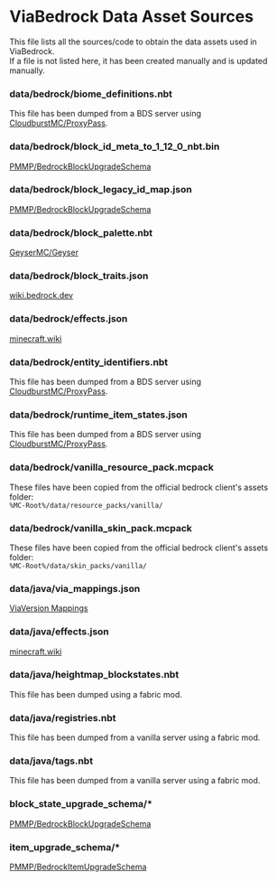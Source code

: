# ViaBedrock Data Asset Sources

This file lists all the sources/code to obtain the data assets used in ViaBedrock.  
If a file is not listed here, it has been created manually and is updated manually.

### data/bedrock/biome_definitions.nbt
This file has been dumped from a BDS server using [CloudburstMC/ProxyPass](https://github.com/CloudburstMC/ProxyPass).

### data/bedrock/block_id_meta_to_1_12_0_nbt.bin
[PMMP/BedrockBlockUpgradeSchema](https://github.com/pmmp/BedrockBlockUpgradeSchema/blob/8b72c47109e174ac7f17c3ac546748f8e49a5fdf/id_meta_to_nbt/1.12.0.bin)

### data/bedrock/block_legacy_id_map.json
[PMMP/BedrockBlockUpgradeSchema](https://github.com/pmmp/BedrockBlockUpgradeSchema/blob/79bb3ad542ef19e828fdf1fa6adc54f1fa4b3bb5/block_legacy_id_map.json)

### data/bedrock/block_palette.nbt
[GeyserMC/Geyser](https://github.com/GeyserMC/Geyser/blob/4a334a2c8d7068c84fc9d41ada97a86f77c85c1f/core/src/main/resources/bedrock/block_palette.1_21_0.nbt)

### data/bedrock/block_traits.json
[wiki.bedrock.dev](https://wiki.bedrock.dev/blocks/block-traits.html)

### data/bedrock/effects.json
[minecraft.wiki](https://minecraft.wiki/w/Effect)

### data/bedrock/entity_identifiers.nbt
This file has been dumped from a BDS server using [CloudburstMC/ProxyPass](https://github.com/CloudburstMC/ProxyPass).

### data/bedrock/runtime_item_states.json
This file has been dumped from a BDS server using [CloudburstMC/ProxyPass](https://github.com/CloudburstMC/ProxyPass).

### data/bedrock/vanilla_resource_pack.mcpack
These files have been copied from the official bedrock client's assets folder:  
`%MC-Root%/data/resource_packs/vanilla/`

### data/bedrock/vanilla_skin_pack.mcpack
These files have been copied from the official bedrock client's assets folder:  
`%MC-Root%/data/skin_packs/vanilla/`

### data/java/via_mappings.json
[ViaVersion Mappings](https://github.com/ViaVersion/Mappi[via_mappings.json](src%2Fmain%2Fresources%2Fassets%2Fviabedrock%2Fdata%2Fjava%2Fvia_mappings.json)ngs/blob/main/mappings/mapping-1.21.json)

### data/java/effects.json
[minecraft.wiki](https://minecraft.wiki/w/Effect)

### data/java/heightmap_blockstates.nbt
This file has been dumped using a fabric mod.

### data/java/registries.nbt
This file has been dumped from a vanilla server using a fabric mod.

### data/java/tags.nbt
This file has been dumped from a vanilla server using a fabric mod.

### block_state_upgrade_schema/*
[PMMP/BedrockBlockUpgradeSchema](https://github.com/pmmp/BedrockBlockUpgradeSchema/tree/master/nbt_upgrade_schema)

### item_upgrade_schema/*
[PMMP/BedrockItemUpgradeSchema](https://github.com/pmmp/BedrockItemUpgradeSchema/tree/master/id_meta_upgrade_schema)
